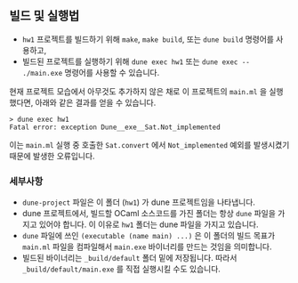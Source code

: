 ## 빌드 및 실행법
- `hw1` 프로젝트를 빌드하기 위해 `make`, `make build`, 또는 `dune build` 명령어를 사용하고,
- 빌드된 프로젝트를 실행하기 위해 `dune exec hw1` 또는 `dune exec -- ./main.exe` 명령어를 사용할 수 있습니다.

현재 프로젝트 모습에서 아무것도 추가하지 않은 채로 이 프로젝트의 `main.ml` 을 실행했다면, 아래와 같은 결과를 얻을 수 있습니다.
```
> dune exec hw1
Fatal error: exception Dune__exe__Sat.Not_implemented
```

이는 `main.ml` 실행 중 호출한 `Sat.convert` 에서 `Not_implemented` 예외를 발생시켰기 때문에 발생한 오류입니다.

### 세부사항
- `dune-project` 파일은 이 폴더 (`hw1`) 가 dune 프로젝트임을 나타냅니다.
- dune 프로젝트에서, 빌드할 OCaml 소스코드를 가진 폴더는 항상 `dune` 파일을 가지고 있어야 합니다. 이 이유로 `hw1` 폴더는 dune 파일을 가지고 있습니다.
- `dune` 파일에 쓰인 `(executable (name main) ...)` 은 이 폴더의 빌드 목표가 `main.ml` 파일을 컴파일해서 `main.exe` 바이너리를 만드는 것임을 의미합니다.
- 빌드된 바이너리는 `_build/default` 폴더 밑에 저장됩니다. 따라서 `_build/default/main.exe` 를 직접 실행시킬 수도 있습니다.
